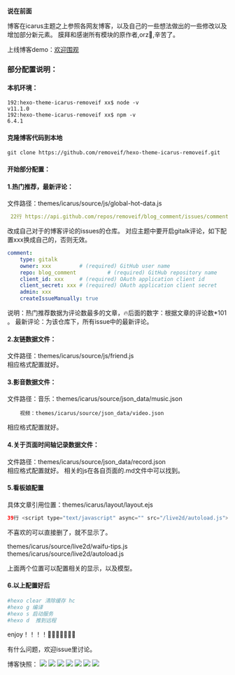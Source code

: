 **说在前面**

博客在icarus主题之上参照各网友博客，以及自己的一些想法做出的一些修改以及增加部分新元素。
膜拜和感谢所有模块的原作者,orz👻,辛苦了。

上线博客demo：[欢迎围观](https://removeif.github.io/)
### 部分配置说明：

#### 本机环境：
```jshelllanguage
192:hexo-theme-icarus-removeif xx$ node -v
v11.1.0
192:hexo-theme-icarus-removeif xx$ npm -v
6.4.1
```
#### 克隆博客代码到本地
```jshelllanguage
git clone https://github.com/removeif/hexo-theme-icarus-removeif.git
```
#### 开始部分配置：
#### 1.热门推荐，最新评论：
文件路径：themes/icarus/source/js/global-hot-data.js
```yaml
 22行 https://api.github.com/repos/removeif/blog_comment/issues/comments?sort=created&direction=desc&per_page=10&page=1
 ```
改成自己对于的博客评论的issues的仓库。
对应主题中要开启gitalk评论，如下配置xxx换成自己的，否则无效。
```yaml
comment:
    type: gitalk
    owner: xxx         # (required) GitHub user name
    repo: blog_comment          # (required) GitHub repository name
    client_id: xxx     # (required) OAuth application client id
    client_secret: xxx # (required) OAuth application client secret
    admin: xxx
    createIssueManually: true
```
说明：热门推荐数据为评论数最多的文章，🔥后面的数字：根据文章的评论数*101 。
     最新评论：为该仓库下，所有issue中的最新评论。

#### 2.友链数据文件：
文件路径：themes/icarus/source/js/friend.js  
相应格式配置就好。


#### 3.影音数据文件：
文件路径：音乐：themes/icarus/source/json_data/music.json

        视频：themes/icarus/source/json_data/video.json
        
相应格式配置就好。     
        
#### 4.关于页面时间轴记录数据文件：
文件路径：themes/icarus/source/json_data/record.json   
相应格式配置就好。
相关的js在各自页面的.md文件中可以找到。

#### 5.看板娘配置
具体文章引用位置：themes/icarus/layout/layout.ejs  
 ```java
 39行 <script type="text/javascript" async="" src="/live2d/autoload.js"></script>
```
不喜欢的可以直接删了，就不显示了。

themes/icarus/source/live2d/waifu-tips.js 
themes/icarus/source/live2d/autoload.js

上面两个位置可以配置相关的显示，以及模型。

#### 6.以上配置好后
```yaml
#hexo clear 清除缓存 hc
#hexo g 编译 
#hexo s 启动服务 
#hexo d  推到远程 
```


enjoy！！！！👏👏👏👏👏👏👏

有什么问题，欢迎issue里讨论。


博客快照：
![](https://raw.githubusercontent.com/removeif/blog_image/master/img/2019/20190919221347.png)
![](https://raw.githubusercontent.com/removeif/blog_image/master/img/2019/20190919221733.png)
![](https://raw.githubusercontent.com/removeif/blog_image/master/img/2019/20190919221820.png)
![](https://raw.githubusercontent.com/removeif/blog_image/master/img/2019/20190919221917.png)
![](https://raw.githubusercontent.com/removeif/blog_image/master/img/2019/20190919221949.png)
![](https://raw.githubusercontent.com/removeif/blog_image/master/img/2019/20190919222030.png)
![](https://raw.githubusercontent.com/removeif/blog_image/master/img/2019/20190919222131.png)
